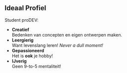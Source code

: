 Ideaal Profiel
--------------

Student proDEV:

 - **Creatief**  
   Bedenken van concepten en eigen ontwerpen maken.
 - **Leergierig**  
   Want levenslang leren! *Never a dull moment!*
 - **Gepassioneerd**  
   Het is **ook** je hobby!
 - **IJverig**  
   Geen 9-to-5 mentaliteit!